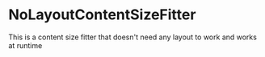 # NoLayoutContentSizeFitter
This is a content size fitter that doesn't need any layout to work and works at runtime
